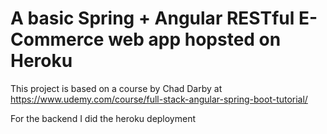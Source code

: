 # A basic Spring + Angular RESTful E-Commerce web app hopsted on Heroku 

This project is based on a course by Chad Darby at https://www.udemy.com/course/full-stack-angular-spring-boot-tutorial/

For the backend I did the heroku deployment